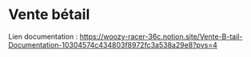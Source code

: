 # Vente bétail

Lien documentation :
https://woozy-racer-36c.notion.site/Vente-B-tail-Documentation-10304574c434803f8972fc3a538a29e8?pvs=4